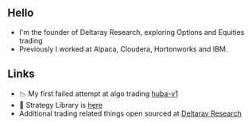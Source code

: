 ## Hello

 * I'm the founder of Deltaray Research, exploring Options and Equities trading
 * Previously I worked at Alpaca, Cloudera, Hortonworks and IBM.

## Links

 * :chart_with_downwards_trend: My first failed attempt at algo trading [huba-v1](https://github.com/tibkiss/huba-v1)
 * :mega: Strategy Library is [here](https://github.com/deltaray-io/strategy-library)
 * Additional trading related things open sourced at [Deltaray Research](https://github.com/deltaray-io)

